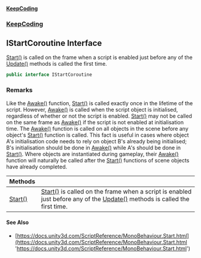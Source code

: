 #### [KeepCoding](index.md 'index')
### [KeepCoding](KeepCoding.md 'KeepCoding')
## IStartCoroutine Interface
[Start()](IStartCoroutine.Start().md 'KeepCoding.IStartCoroutine.Start()') is called on the frame when a script is enabled just before any of the [Update()](IUpdate.Update().md 'KeepCoding.IUpdate.Update()') methods is called the first time.  
            
```csharp
public interface IStartCoroutine
```
### Remarks
Like the [Awake()](IAwake.Awake().md 'KeepCoding.IAwake.Awake()') function, [Start()](IStartCoroutine.Start().md 'KeepCoding.IStartCoroutine.Start()') is called exactly once in the lifetime of the script. However, [Awake()](IAwake.Awake().md 'KeepCoding.IAwake.Awake()') is called when the script object is initialised, regardless of whether or not the script is enabled. [Start()](IStartCoroutine.Start().md 'KeepCoding.IStartCoroutine.Start()') may not be called on the same frame as [Awake()](IAwake.Awake().md 'KeepCoding.IAwake.Awake()') if the script is not enabled at initialisation time. The [Awake()](IAwake.Awake().md 'KeepCoding.IAwake.Awake()') function is called on all objects in the scene before any object's [Start()](IStartCoroutine.Start().md 'KeepCoding.IStartCoroutine.Start()') function is called. This fact is useful in cases where object A's initialisation code needs to rely on object B's already being initialised; B's initialisation should be done in [Awake()](IAwake.Awake().md 'KeepCoding.IAwake.Awake()') while A's should be done in [Start()](IStartCoroutine.Start().md 'KeepCoding.IStartCoroutine.Start()'). Where objects are instantiated during gameplay, their [Awake()](IAwake.Awake().md 'KeepCoding.IAwake.Awake()') function will naturally be called after the [Start()](IStartCoroutine.Start().md 'KeepCoding.IStartCoroutine.Start()') functions of scene objects have already completed.  

| Methods | |
| :--- | :--- |
| [Start()](IStartCoroutine.Start().md 'KeepCoding.IStartCoroutine.Start()') | [Start()](IStartCoroutine.Start().md 'KeepCoding.IStartCoroutine.Start()') is called on the frame when a script is enabled just before any of the [Update()](IUpdate.Update().md 'KeepCoding.IUpdate.Update()') methods is called the first time.<br/>             |
#### See Also
- [https://docs.unity3d.com/ScriptReference/MonoBehaviour.Start.html](https://docs.unity3d.com/ScriptReference/MonoBehaviour.Start.html 'https://docs.unity3d.com/ScriptReference/MonoBehaviour.Start.html')
